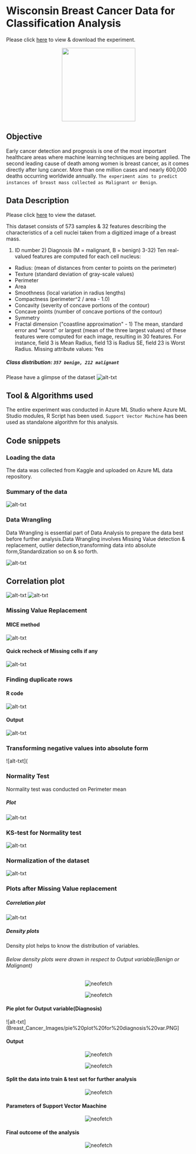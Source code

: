 # Wisconsin Breast Cancer Data for Classification Analysis


Please click [here](https://gallery.azure.ai/Experiment/Breast-Cancer-2) to view & download the experiment.


<p align="center">
  <img src="Breast_Cancer_Images/breast-cancer-thinkstock-759.jpg",alt="neofetch" align="middle" height="200px">
  </p>





## Objective
Early cancer detection and prognosis is one of the most important healthcare areas where machine learning techniques are being applied.
The second leading cause of death among women is breast cancer, as it comes directly after lung cancer. More than one million cases and nearly 600,000 deaths occurring worldwide annually.
`The experiment aims to predict instances of breast mass collected as Malignant or Benign`.

## Data Description
Please click [here](Dataset/BreastCancer.csv) to view the dataset. 

This dataset consists of 573 samples & 32 features describing the characteristics of a cell nuclei taken from a digitized image of a breast mass.
1) ID number 2) Diagnosis (M = malignant, B = benign)
 3-32)  Ten real-valued features are computed for each cell nucleus:
* Radius: (mean of distances from center to points on the perimeter)
* Texture (standard deviation of gray-scale values) 
* Perimeter
* Area 
* Smoothness (local variation in radius lengths) 
* Compactness (perimeter^2 / area - 1.0) 
* Concavity (severity of concave portions of the contour) 
* Concave points (number of concave portions of the contour) 
* Symmetry 
* Fractal dimension ("coastline approximation" - 1)
The mean, standard error and "worst" or largest (mean of the three largest values) of these features were computed for each image, resulting in 30 features. For instance, field 3 is Mean Radius, field 13 is Radius SE, field 23 is Worst Radius.
Missing attribute values: Yes
##### Class distribution: `357 benign, 212 malignant`

Please have a glimpse of the dataset
![alt-txt](Breast_Cancer_Images/Capture.PNG)

## Tool & Algorithms used

The entire experiment was conducted in Azure ML Studio where Azure ML Studio modules, R Script has been used.
`Support Vector Machine` has been used as standalone algorithm for this analysis.


## Code snippets
### Loading the data
The data was collected from Kaggle and uploaded on Azure ML data repository.
### Summary of the data
![alt-txt](Breast_Cancer_Images/summary.PNG)

### Data Wrangling
Data Wrangling is essential part of Data Analysis to prepare the data best before further analysis.Data Wrangling involves Missing Value detection & replacement, outlier detection,transforming data into absolute form,Standardization so on & so forth.




![alt-txt](Breast_Cancer_Images/data%20wrangling.PNG)


## Correlation plot
![alt-txt](Breast_Cancer_Images/cor%20plot1.PNG)
![alt-txt](Breast_Cancer_Images/corplot1.PNG)
### Missing Value Replacement
#### MICE method
![alt-txt](Breast_Cancer_Images/missing%20values%20replacement%20with%20MICE%20method.PNG)


#### Quick recheck of Missing cells if any
![alt-txt](Breast_Cancer_Images/quick%20recheck%20of%20MV(Output).PNG)


### Finding duplicate rows


#### R code
![alt-txt](Breast_Cancer_Images/duplicate%20rows(R%20codes).PNG)


#### Output
![alt-txt](Breast_Cancer_Images/duplicate%20rows%20output.PNG)


### Transforming negative values into absolute form

![alt-txt](

### Normality Test
Normality test was conducted on Perimeter mean
##### Plot
![alt-txt](Breast_Cancer_Images/normality%20plot.PNG)


### KS-test for Normality test
![alt-txt](Breast_Cancer_Images/niormality%20test.PNG)


### Normalization of the dataset


![alt-txt](Breast_Cancer_Images/standardization.PNG)

### Plots after Missing Value replacement

##### Correlation plot
![alt-txt](Breast_Cancer_Images/corplot(output)after%20MV%20replacement.PNG)

##### Density plots 
Density plot helps to know the distribution of variables.

###### Below density plots were drawn in respect to Output variable(Benign or Malignant)




<p align="center">
<img src="Breast_Cancer_Images/density%20plot1.PNG" alt="neofetch" align="middle" >
</p>




<p align="center">
<img src="Breast_Cancer_Images/density%20plot.PNG" alt="neofetch" align="middle" >
</p>


#### Pie plot for Output variable(Diagnosis)

![alt-txt](Breast_Cancer_Images/pie%20plot%20for%20diagnosis%20var.PNG]


#### Output

<p align="center">
<img src="Breast_Cancer_Images/pie%201.PNG" alt="neofetch" align="middle">
  
</p>  





<p align="center">
<img src="Breast_Cancer_Images/pie2.PNG" alt="neofetch" align="middle">
  
</p> 





#### Split the data into train & test set for further analysis

<p align="center">
<img src="Breast_Cancer_Images/split%20data.PNG" alt="neofetch" align="middle">
 
 
</p> 


#### Parameters of Support Vector Maachine

<p align="center">
<img src="Breast_Cancer_Images/SVM%20algo.PNG" alt="neofetch" align="middle">
  
</p>




#### Final outcome of the analysis

<p align="center">
<img src="Breast_Cancer_Images/final%20output.PNG" alt="neofetch" align="middle">

</p>



















